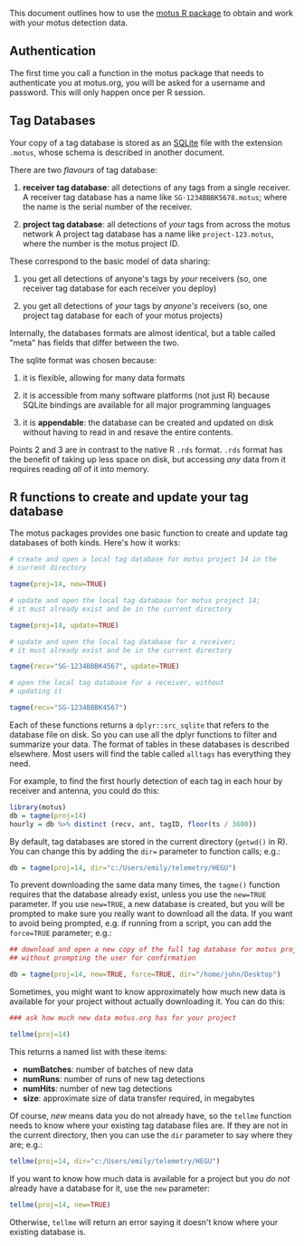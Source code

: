This document outlines how to use the
[motus R package](https://github.com/jbrzusto/motus) to obtain and
work with your motus detection data.

## Authentication ##

The first time you call a function in the motus package that needs to
authenticate you at motus.org, you will be asked for a username and
password.  This will only happen once per R session.

## Tag Databases ##

Your copy of a tag database is stored as an [SQLite](www.sqlite.org)
file with the extension `.motus`, whose schema is described in another
document.

There are two *flavours* of tag database:

1. **receiver tag database**: all detections of any tags from a single receiver.
A receiver tag database has a name like `SG-1234BBBK5678.motus`; where the name
is the serial number of the receiver.

1. **project tag database**: all detections of *your* tags from across the motus network
A project tag database has a name like `project-123.motus`, where the number
is the motus project ID.

These correspond to the basic model of data sharing:

1. you get all detections of anyone's tags by *your* receivers (so, one receiver tag database
for each receiver you deploy)

1. you get all detections of *your* tags by *anyone's* receivers (so, one project tag database
for each of your motus projects)

Internally, the databases formats are almost identical, but a table called "meta" has fields
that differ between the two.

The sqlite format was chosen because:

1. it is flexible, allowing for many data formats

1. it is accessible from many software platforms (not just R) because SQLite bindings are
available for all major programming languages

1. it is **appendable**: the database can be created and updated on disk without
having to read in and resave the entire contents.

Points 2 and 3 are in contrast to the native R `.rds` format.  `.rds` format has the benefit
of taking up less space on disk, but accessing *any* data from it requires reading *all* of it
into memory.

## R functions to create and update your tag database ##

The motus packages provides one basic function to create and update
tag databases of both kinds.  Here's how it works:

```R
# create and open a local tag database for motus project 14 in the
# current directory

tagme(proj=14, new=TRUE)

# update and open the local tag database for motus project 14;
# it must already exist and be in the current directory

tagme(proj=14, update=TRUE)

# update and open the local tag database for a receiver;
# it must already exist and be in the current directory

tagme(recv="SG-1234BBBK4567", update=TRUE)

# open the local tag database for a receiver, without
# updating it

tagme(recv="SG-1234BBBK4567")

```
Each of these functions returns a `dplyr::src_sqlite` that refers to the
database file on disk.  So you can use all the dplyr functions to
filter and summarize your data.  The format of tables in these databases
is described elsewhere.  Most users will find the table called `alltags`
has everything they need.

For example, to find the first hourly detection of each tag in each hour
by receiver and antenna, you could do this:

```R
library(motus)
db = tagme(proj=14)
hourly = db %>% distinct (recv, ant, tagID, floor(ts / 3600))
```

By default, tag databases are stored in the current directory (`getwd()` in R).
You can change this by adding the `dir=` parameter to function calls; e.g.:

```R
db = tagme(proj=14, dir="c:/Users/emily/telemetry/HEGU")
```

To prevent downloading the same data many times, the `tagme()` function requires
that the database already exist, unless you use the `new=TRUE` parameter.
If you use `new=TRUE`, a new database is created, but you will be prompted
to make sure you really want to download all the data.  If you want to
avoid being prompted, e.g. if running from a script, you can add the `force=TRUE`
parameter; e.g.:

```R
## download and open a new copy of the full tag database for motus project 14,
## without prompting the user for confirmation

db = tagme(proj=14, new=TRUE, force=TRUE, dir="/home/john/Desktop")
```

Sometimes, you might want to know approximately how much new data is available
for your project without actually downloading it.  You can do this:

```R
### ask how much new data motus.org has for your project

tellme(proj=14)
```
This returns a named list with these items:

 - **numBatches**: number of batches of new data
 - **numRuns**: number of runs of new tag detections
 - **numHits**: number of new tag detections
 - **size**: approximate size of data transfer required, in megabytes

Of course, *new* means data you do not already have, so the `tellme` function
needs to know where your existing tag database files are.  If they are not in the
current directory, then you can use the `dir` parameter to say where they are; e.g.:

```R
tellme(proj=14, dir="c:/Users/emily/telemetry/HEGU")
```

If you want to know how much data is available for a project but you *do not* already
have a database for it, use the `new` parameter:

```R
tellme(proj=14, new=TRUE)
```
Otherwise, `tellme` will return an error saying it doesn't know where your existing
database is.

